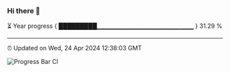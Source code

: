 ### Hi there 👋

⏳ Year progress { █████████▁▁▁▁▁▁▁▁▁▁▁▁▁▁▁▁▁▁▁▁▁ } 31.29 %

---

⏰ Updated on Wed, 24 Apr 2024 12:38:03 GMT

![Progress Bar CI](https://github.com/ZhaoGui/ZhaoGui/workflows/Progress%20Bar%20CI/badge.svg)
